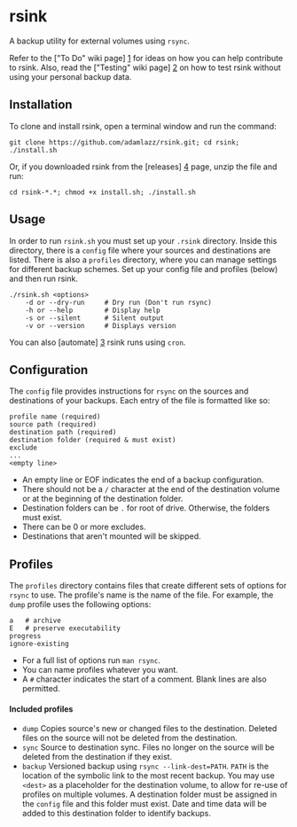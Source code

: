 # rsink

A backup utility for external volumes using `rsync`.

Refer to the ["To Do" wiki page] [1] for ideas on how you can help contribute to rsink. Also, read the ["Testing" wiki page] [2] on how to test rsink without using your personal backup data.

## Installation

To clone and install rsink, open a terminal window and run the command:

```
git clone https://github.com/adamlazz/rsink.git; cd rsink; ./install.sh
```

Or, if you downloaded rsink from the [releases] [4] page, unzip the file and run:

```
cd rsink-*.*; chmod +x install.sh; ./install.sh
```

## Usage

In order to run `rsink.sh` you must set up your `.rsink` directory. Inside this directory, there is a `config` file where your sources and destinations are listed. There is also a `profiles` directory, where you can manage settings for different backup schemes. Set up your config file and profiles (below) and then run rsink.

```
./rsink.sh <options>
    -d or --dry-run     # Dry run (Don't run rsync)
    -h or --help        # Display help
    -s or --silent      # Silent output
    -v or --version     # Displays version
```

You can also [automate] [3] rsink runs using `cron`.

## Configuration

The `config` file provides instructions for `rsync` on the sources and destinations of your backups. Each entry of the file is formatted like so:

```
profile name (required)
source path (required)
destination path (required)
destination folder (required & must exist)
exclude
...
<empty line>
```

* An empty line or EOF indicates the end of a backup configuration.
* There should not be a `/` character at the end of the destination volume or at the beginning of the destination folder.
* Destination folders can be `.` for root of drive. Otherwise, the folders must exist.
* There can be 0 or more excludes.
* Destinations that aren't mounted will be skipped.

## Profiles

The `profiles` directory contains files that create different sets of options for `rsync` to use. The profile's name is the name of the file. For example, the `dump` profile uses the following options:

```
a   # archive
E   # preserve executability
progress
ignore-existing
```

* For a full list of options run `man rsync`.
* You can name profiles whatever you want.
* A `#` character indicates the start of a comment. Blank lines are also permitted.

#### Included profiles

* `dump` Copies source's new or changed files to the destination. Deleted files on the source will not be deleted from the destination.
* `sync` Source to destination sync. Files no longer on the source will be deleted from the destination if they exist.
* `backup` Versioned backup using `rsync --link-dest=PATH`. `PATH` is the location of the symbolic link to the most recent backup. You may use `<dest>` as a placeholder for the destination volume, to allow for re-use of profiles on multiple volumes. A destination folder must be assigned in the `config` file and this folder must exist. Date and time data will be added to this destination folder to identify backups.

[1]: https://github.com/adamlazz/rsink/wiki/To-Do
[2]: https://github.com/adamlazz/rsink/wiki/Testing
[3]: https://github.com/adamlazz/rsink/wiki/Automation
[4]: https://github.com/adamlazz/rsink/releases

